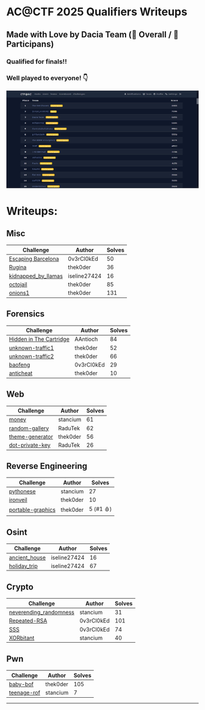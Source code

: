 # AC@CTF 2025 Qualifiers Writeups
## Made with Love by Dacia Team (🥉 Overall / 🥈 Participans)
### Qualified for finals!!

### Well played to everyone! 👇

![leaderboard](leaderboard.png)

# Writeups:

## Misc

Challenge|Author|Solves
-|-|-
[Escaping Barcelona](<./misc/Escaping-Barcelona>)|0v3rCl0kEd|50
[Rugina](<./misc/rugina>)|thek0der|36
[kidnapped_by_llamas](<./misc/kidnapped_by_llamas>)|iseline27424|16
[octojail](<./misc/octojail>)|thek0der|85
[onions1](<./misc/onions1>)|thek0der|131

## Forensics

Challenge|Author|Solves
-|-|-
[Hidden in The Cartridge](<./forensics/Hidden-in-the-Cartridge/>)|AAntioch|84
[unknown-traffic1](<./forensics/unknown-traffic1/>)|thek0der|52
[unknown-traffic2](<./forensics/unknown-traffic2/>)|thek0der|66
[baofeng](<./forensics/baofeng/>)|0v3rCl0kEd|29
[anticheat](<./forensics/anticheat/>)|thek0der|10

## Web

Challenge|Author|Solves
-|-|-
[money](<./web/money>)|stancium|61
[random-gallery](<./web/random-gallery>)|RaduTek|62
[theme-generator](<./web/theme-generator>)|thek0der|56
[dot-private-key](<./web/dot-private-key>)|RaduTek|26

## Reverse Engineering

Challenge|Author|Solves
-|-|-
[pythonese](<./rev/pythonese/>)|stancium|27
[ironveil](<./rev/ironveil/>)|thek0der|10
[portable-graphics](<./rev/portable-graphics/>)|thek0der|5 (#1 🩸)

## Osint

Challenge|Author|Solves
-|-|-
[ancient_house](<./osint/ancient_house/>)|iseline27424|16
[holiday_trip](<./osint/holiday_trip/>)|iseline27424|67

## Crypto

Challenge|Author|Solves
-|-|-
[neverending_randomness](<./crypto/neverending-randomness/>)|stancium|31
[Repeated-RSA](<./crypto/Repeated-RSA>)|0v3rCl0kEd|101
[SSS](<./crypto/sss>)|0v3rCl0kEd|74
[XORbitant](<./crypto/XORbitant>)|stancium|40


## Pwn

Challenge|Author|Solves
-|-|-
[baby-bof](<./pwn/baby-bof>)|thek0der|105
[teenage-rof](<./pwn/teenage-rof>)|stancium|7

---
